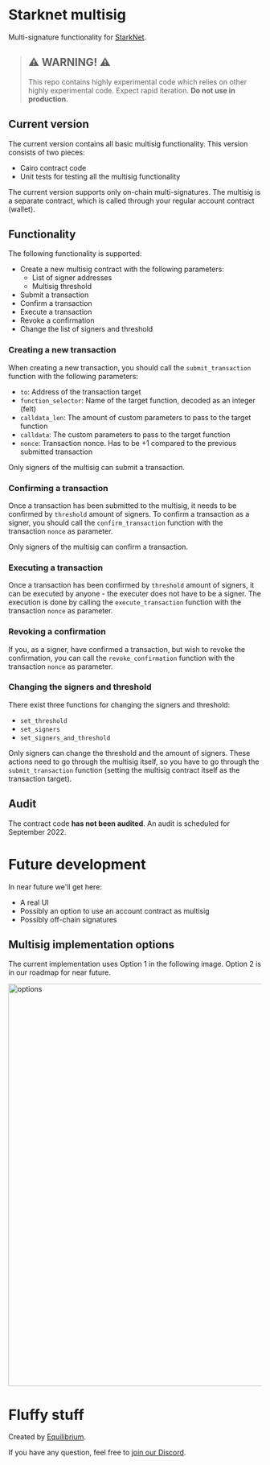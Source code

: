 # Starknet multisig

Multi-signature functionality for [StarkNet](https://starknet.io/what-is-starknet).

> ## ⚠️ WARNING! ⚠️
>
> This repo contains highly experimental code which relies on other highly experimental code.
> Expect rapid iteration.
> **Do not use in production.**

## Current version

The current version contains all basic multisig functionality. This version consists of two pieces:

- Cairo contract code
- Unit tests for testing all the multisig functionality

The current version supports only on-chain multi-signatures. The multisig is a separate contract, which is called through your regular account contract (wallet).

## Functionality

The following functionality is supported:

- Create a new multisig contract with the following parameters:
  - List of signer addresses
  - Multisig threshold
- Submit a transaction
- Confirm a transaction
- Execute a transaction
- Revoke a confirmation
- Change the list of signers and threshold

### Creating a new transaction

When creating a new transaction, you should call the `submit_transaction` function with the following parameters:

- `to`: Address of the transaction target
- `function_selector`: Name of the target function, decoded as an integer (felt)
- `calldata_len`: The amount of custom parameters to pass to the target function
- `calldata`: The custom parameters to pass to the target function
- `nonce`: Transaction nonce. Has to be +1 compared to the previous submitted transaction

Only signers of the multisig can submit a transaction.

### Confirming a transaction

Once a transaction has been submitted to the multisig, it needs to be confirmed by `threshold` amount of signers. To confirm a transaction as a signer, you should call the `confirm_transaction` function with the transaction `nonce` as parameter.

Only signers of the multisig can confirm a transaction.

### Executing a transaction

Once a transaction has been confirmed by `threshold` amount of signers, it can be executed by anyone - the executer does not have to be a signer. The execution is done by calling the `execute_transaction` function with the transaction `nonce` as parameter.

### Revoking a confirmation

If you, as a signer, have confirmed a transaction, but wish to revoke the confirmation, you can call the `revoke_confirmation` function with the transaction `nonce` as parameter.

### Changing the signers and threshold

There exist three functions for changing the signers and threshold:

- `set_threshold`
- `set_signers`
- `set_signers_and_threshold`

Only signers can change the threshold and the amount of signers. These actions need to go through the multisig itself, so you have to go through the `submit_transaction` function (setting the multisig contract itself as the transaction target).

## Audit

The contract code **has not been audited**. An audit is scheduled for September 2022.

# Future development

In near future we'll get here:

- A real UI
- Possibly an option to use an account contract as multisig
- Possibly off-chain signatures

## Multisig implementation options

The current implementation uses Option 1 in the following image. Option 2 is in our roadmap for near future.

<img src="multisig_options.png" alt="options" width="800"/>

# Fluffy stuff

Created by [Equilibrium](https://equilibrium.co).

If you have any question, feel free to [join our Discord](https://discord.gg/BZbrRbSd2f).
